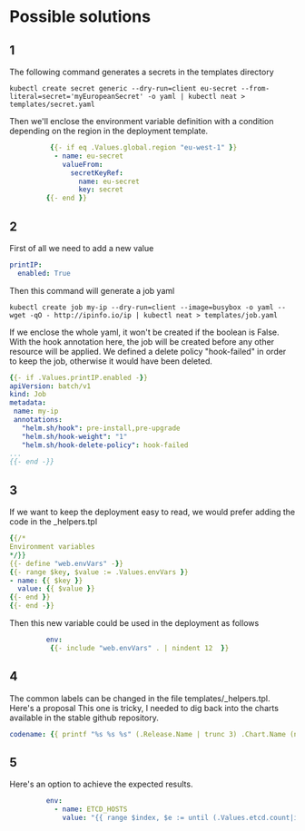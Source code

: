 # Possible solutions

## 1

The following command generates a secrets in the templates directory

```console
kubectl create secret generic --dry-run=client eu-secret --from-literal=secret='myEuropeanSecret' -o yaml | kubectl neat > templates/secret.yaml
```

Then we'll enclose the environment variable definition with a condition depending on the region in the deployment template.

```yaml
          {{- if eq .Values.global.region "eu-west-1" }}
           - name: eu-secret
             valueFrom:
               secretKeyRef:
                 name: eu-secret
                 key: secret
         {{- end }}
```
## 2

First of all we need to add a new value

```yaml
printIP:
  enabled: True
```

Then this command will generate a job yaml

```console
kubectl create job my-ip --dry-run=client --image=busybox -o yaml -- wget -qO - http://ipinfo.io/ip | kubectl neat > templates/job.yaml
```

If we enclose the whole yaml, it won't be created if the boolean is False.
With the hook annotation here, the job will be created before any other resource will be applied.
We defined a delete policy "hook-failed" in order to keep the job, otherwise it would have been deleted.

```yaml
{{- if .Values.printIP.enabled -}}
apiVersion: batch/v1
kind: Job
metadata:
 name: my-ip
 annotations:
   "helm.sh/hook": pre-install,pre-upgrade
   "helm.sh/hook-weight": "1"
   "helm.sh/hook-delete-policy": hook-failed
...
{{- end -}}
```

## 3

If we want to keep the deployment easy to read, we would prefer adding the code in the _helpers.tpl

```yaml
{{/*
Environment variables
*/}}
{{- define "web.envVars" -}}
{{- range $key, $value := .Values.envVars }}
- name: {{ $key }}
  value: {{ $value }}
{{- end }}
{{- end -}}
```

Then this new variable could be used in the deployment as follows

```yaml
         env:
          {{- include "web.envVars" . | nindent 12  }}
```

## 4

The common labels can be changed in the file templates/_helpers.tpl. Here's a proposal
This one is tricky, I needed to dig back into the charts available in the stable github repository.

```yaml
codename: {{ printf "%s %s %s" (.Release.Name | trunc 3) .Chart.Name (now | date "20060102") | snakecase }}
```

## 5

Here's an option to achieve the expected results.

```yaml
         env:
           - name: ETCD_HOSTS
             value: "{{ range $index, $e := until (.Values.etcd.count|int)  }}{{- if $index }},{{end}}etcd-{{ $index }}{{- end }}"
```